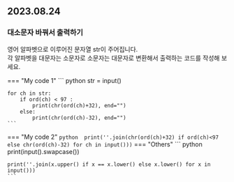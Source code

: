 ## 2023.08.24

### 대소문자 바꿔서 출력하기 
영어 알파벳으로 이루어진 문자열 str이 주어집니다. <br>
각 알파벳을 대문자는 소문자로 소문자는 대문자로 변환해서 출력하는 코드를 작성해 보세요.

=== "My code 1"
    ``` python 
    str = input()

    for ch in str:
        if ord(ch) < 97 :
            print(chr(ord(ch)+32), end="")
        else:
            print(chr(ord(ch)-32), end="")
    ``` 
=== "My code 2"
    ``` python 
    print(''.join(chr(ord(ch)+32) if ord(ch)<97 else chr(ord(ch)-32) for ch in input()))
    ``` 
=== "Others"
    ``` python 
    print(input().swapcase())

    print(''.join(x.upper() if x == x.lower() else x.lower() for x in input()))
    ``` 